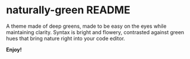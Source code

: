 # naturally-green README

A theme made of deep greens, made to be easy on the eyes while maintaining clarity. Syntax is bright and flowery, contrasted against green hues that bring nature right into your code editor.



**Enjoy!**
